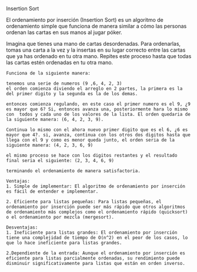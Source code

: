 Insertion Sort

El ordenamiento por inserción (Insertion Sort) es un algoritmo de ordenamiento simple que funciona de manera similar a cómo las personas ordenan las cartas en sus manos al jugar póker.

Imagina que tienes una mano de cartas desordenadas. Para ordenarlas, tomas una carta a la vez y la insertas en su lugar correcto entre las cartas que ya has ordenado en tu otra mano. Repites este proceso hasta que todas las cartas estén ordenadas en tu otra mano.

    Funciona de la siguiente manera:

    tenemos una serie de numeros (9 ,6, 4, 2, 3)
    el orden comienza diviendo el arreglo en 2 partes, la primera es la del primer digito y la segunda es la de los demas.

    entonces comienza regulando, en este caso el primer numero es el 9, ¿9 es mayor que 6? Si, entonces avanza una, posteriormente hara lo mismo con  todos y cada uno de los valores de la lista. El orden quedaria de la siguiente manera: (6, 4, 2, 3, 9).

    Continua lo mismo con el ahora nuevo primer digito que es el 6, ¿6 es mayor que 4?. si, avanza, continua con los otros dos digitos hasta que llega con el 9 y como es menor queda junto, el orden seria de la siguiente manera: (4, 2, 3, 6, 9)

    el mismo proceso se hace con los digitos restantes y el resultado final seria el siguiente: (2, 3, 4, 6, 9)

    terminando el ordenamiento de manera satisfactoria.

    Ventajas:
    1. Simple de implementar: El algoritmo de ordenamiento por inserción es fácil de entender e implementar.

    2. Eficiente para listas pequeñas: Para listas pequeñas, el ordenamiento por inserción puede ser más rápido que otros algoritmos de ordenamiento más complejos como el ordenamiento rápido (quicksort) o el ordenamiento por mezcla (mergesort).

    Desventajas:
    1. Ineficiente para listas grandes: El ordenamiento por inserción tiene una complejidad de tiempo de O(n^2) en el peor de los casos, lo que lo hace ineficiente para listas grandes.

    2.Dependiente de la entrada: Aunque el ordenamiento por inserción es eficiente para listas parcialmente ordenadas, su rendimiento puede disminuir significativamente para listas que están en orden inverso.